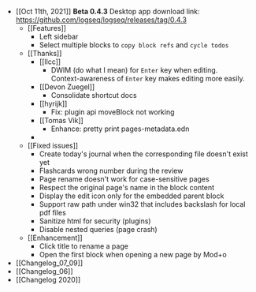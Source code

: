 - [[Oct 11th, 2021]]
  **Beta 0.4.3**
  Desktop app download link: https://github.com/logseq/logseq/releases/tag/0.4.3
	- [[Features]]
		- Left sidebar
		- Select multiple blocks to `copy block refs` and `cycle todos`
	- [[Thanks]]
		- [[llcc]]
			- DWIM (do what I mean) for `Enter` key when editing.  
			  Context-awareness of `Enter` key makes editing more easily.
		- [[Devon Zuegel]]
			- Consolidate shortcut docs
		- [[hyrijk]]
			- Fix: plugin api moveBlock not working
		- [[Tomas Vik]]
			- Enhance: pretty print pages-metadata.edn
		-
	- [[Fixed issues]]
		- Create today's journal when the corresponding file doesn't exist yet
		- Flashcards wrong number during the review
		- Page rename doesn't work for case-sensitive pages
		- Respect the original page's name in the block content
		- Display the edit icon only for the embedded parent block
		- Support raw path under win32 that includes backslash for local pdf files
		- Sanitize html for security (plugins)
		- Disable nested queries (page crash)
	- [[Enhancement]]
		- Click title to rename a page
		- Open the first block when opening a new page by Mod+o
- [[Changelog_07_09]]
- [[Changelog_06]]
- [[Changelog 2020]]